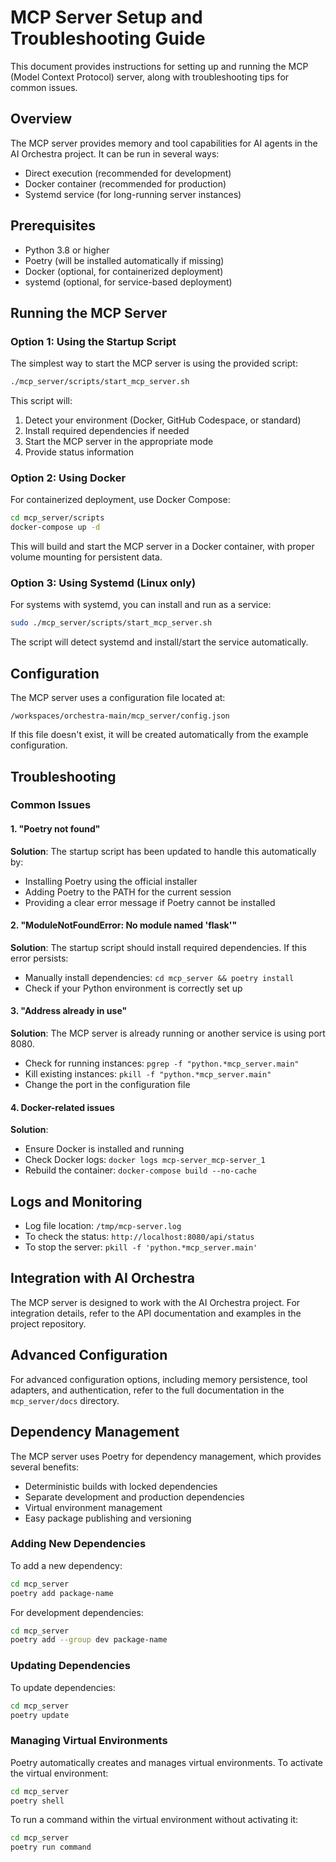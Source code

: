 # MCP Server Setup and Troubleshooting Guide

This document provides instructions for setting up and running the MCP (Model Context Protocol) server, along with troubleshooting tips for common issues.

## Overview

The MCP server provides memory and tool capabilities for AI agents in the AI Orchestra project. It can be run in several ways:
- Direct execution (recommended for development)
- Docker container (recommended for production)
- Systemd service (for long-running server instances)

## Prerequisites

- Python 3.8 or higher
- Poetry (will be installed automatically if missing)
- Docker (optional, for containerized deployment)
- systemd (optional, for service-based deployment)

## Running the MCP Server

### Option 1: Using the Startup Script

The simplest way to start the MCP server is using the provided script:

```bash
./mcp_server/scripts/start_mcp_server.sh
```

This script will:
1. Detect your environment (Docker, GitHub Codespace, or standard)
2. Install required dependencies if needed
3. Start the MCP server in the appropriate mode
4. Provide status information

### Option 2: Using Docker

For containerized deployment, use Docker Compose:

```bash
cd mcp_server/scripts
docker-compose up -d
```

This will build and start the MCP server in a Docker container, with proper volume mounting for persistent data.

### Option 3: Using Systemd (Linux only)

For systems with systemd, you can install and run as a service:

```bash
sudo ./mcp_server/scripts/start_mcp_server.sh
```

The script will detect systemd and install/start the service automatically.

## Configuration

The MCP server uses a configuration file located at:
```
/workspaces/orchestra-main/mcp_server/config.json
```

If this file doesn't exist, it will be created automatically from the example configuration.

## Troubleshooting

### Common Issues

#### 1. "Poetry not found"

**Solution**: The startup script has been updated to handle this automatically by:
- Installing Poetry using the official installer
- Adding Poetry to the PATH for the current session
- Providing a clear error message if Poetry cannot be installed

#### 2. "ModuleNotFoundError: No module named 'flask'"

**Solution**: The startup script should install required dependencies. If this error persists:
- Manually install dependencies: `cd mcp_server && poetry install`
- Check if your Python environment is correctly set up

#### 3. "Address already in use"

**Solution**: The MCP server is already running or another service is using port 8080.
- Check for running instances: `pgrep -f "python.*mcp_server.main"`
- Kill existing instances: `pkill -f "python.*mcp_server.main"`
- Change the port in the configuration file

#### 4. Docker-related issues

**Solution**:
- Ensure Docker is installed and running
- Check Docker logs: `docker logs mcp-server_mcp-server_1`
- Rebuild the container: `docker-compose build --no-cache`

## Logs and Monitoring

- Log file location: `/tmp/mcp-server.log`
- To check the status: `http://localhost:8080/api/status`
- To stop the server: `pkill -f 'python.*mcp_server.main'`

## Integration with AI Orchestra

The MCP server is designed to work with the AI Orchestra project. For integration details, refer to the API documentation and examples in the project repository.

## Advanced Configuration

For advanced configuration options, including memory persistence, tool adapters, and authentication, refer to the full documentation in the `mcp_server/docs` directory.

## Dependency Management

The MCP server uses Poetry for dependency management, which provides several benefits:

- Deterministic builds with locked dependencies
- Separate development and production dependencies
- Virtual environment management
- Easy package publishing and versioning

### Adding New Dependencies

To add a new dependency:

```bash
cd mcp_server
poetry add package-name
```

For development dependencies:

```bash
cd mcp_server
poetry add --group dev package-name
```

### Updating Dependencies

To update dependencies:

```bash
cd mcp_server
poetry update
```

### Managing Virtual Environments

Poetry automatically creates and manages virtual environments. To activate the virtual environment:

```bash
cd mcp_server
poetry shell
```

To run a command within the virtual environment without activating it:

```bash
cd mcp_server
poetry run command
```